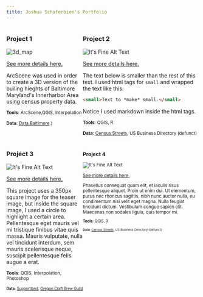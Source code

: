 ```yaml
---
title: Joshua Schaferbien's Portfolio
---
```

<!--This is the first row of projects -->
<div style="display:table-row; width:100%; table-layout: fixed">
<div style="display: table-cell; width:370px; margin-right:3px" markdown="1">

### Project 1 

![3d_map](https://user-images.githubusercontent.com/42807889/49681322-cf3c1280-fa6d-11e8-81bf-d96f2be6bcce.GIF)



[See more details here.](https://jrschaferb.github.io/Project%201/schaferbien_Project_1.html)

ArcScene was used in order to create a 3D version of the builing hieghts of Baltimore Maryland's Innerharbor Area using census property data. 

<small>__Tools__: ArcScene,QGIS, Interpolation</small>

<small>__Data__: 
[Data.Baltimore](https://data.baltimorecity.gov/Geographic/Building-Footprint-Shape/deus-s85f).)</small>

</div>

<div style="display: table-cell; width:370px" markdown="1">

### Project 2

![It's Fine Alt Text](project2_sfi/p2_teaser.png)

[See more details here.](https://dillonma.github.io/project2_sfi/project2.html)

The text below is smaller than the rest of this text. I used html tags for `small` and wrapped the text like this:

```html
<small>Text to *make* small.</small>
```

Notice I used markdown inside the html tags. 

<small>__Tools__: QGIS, R</small>

<small>__Data__:
[Census Streets](https://www.census.gov/cgi-bin/geo/shapefiles/index.php), US Business Directory (defunct)</small>

</div>
</div>
<!--This is the second row of projects -->
<div style="display:table-row; width:100%; table-layout: fixed">
<div style="display: table-cell; width:370px; margin-right:3px" markdown="1">

### Project 3 

![It's Fine Alt Text](project3_demo/p3_teaser.png)

[See more details here.](https://dillonma.github.io/project1_bamap/project1.html)

This project uses a 350px square image for the teaser image, but inside the square image, I used a circle to highlight a certain area. Pellentesque eget mauris vel mi tristique finibus vitae quis massa. Mauris vulputate, nulla vel tincidunt interdum, sem mauris scelerisque neque, suscipit pellentesque felis augue a erat. 

<small>__Tools__: QGIS, Interpolation, Photoshop

<small>__Data__: 
[Supportland](https://supportland.com/), [Oregon Craft Brew Guild](https://oregoncraftbeer.org/guild/)</small>

</div>

<div style="display: table-cell; width:370px" markdown="1">

### Project 4

![It's Fine Alt Text](project4_demo/p4_teaser.png)

[See more details here.](https://dillonma.github.io/project2_sfi/project2.html)

Phasellus consequat quam elit, et iaculis risus pellentesque aliquet. Proin ut enim dui. Ut elementum, purus nec rhoncus sagittis, nibh nunc auctor nulla, eu condimentum nisi velit eget magna. Nulla feugiat tincidunt dictum. Vestibulum congue sapien elit. Maecenas non sodales ligula, quis tempor mi. 

<small>__Tools__: QGIS, R

<small>__Data__:
[Census Streets](https://www.census.gov/cgi-bin/geo/shapefiles/index.php), US Business Directory (defunct)</small>

